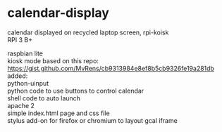# calendar-display
calendar displayed on recycled laptop screen, rpi-koisk <br>
RPI 3 B+<br>

   raspbian lite<br>
  kiosk mode based on this repo: https://gist.github.com/MvRens/cb9313984e8ef8b5cb9326fe19a281db<br>
  added: 
    <br>python-uinput
    <br>python code to use buttons to control calendar
    <br>shell code to auto launch
    <br>apache 2
    <br>simple index.html page and css file
      <br>stylus add-on for firefox or chromium to layout gcal iframe
    </lu>
   </li>
   
  
